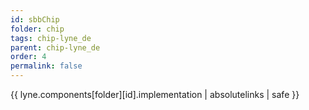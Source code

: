 ```yaml
---
id: sbbChip
folder: chip
tags: chip-lyne_de
parent: chip-lyne_de
order: 4
permalink: false  
---
```

{{ lyne.components[folder][id].implementation | absolutelinks | safe }}

